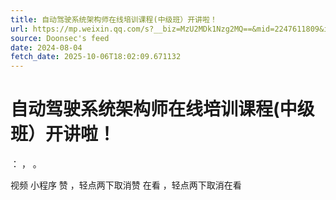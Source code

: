 ```yaml
---
title: 自动驾驶系统架构师在线培训课程(中级班）开讲啦！
url: https://mp.weixin.qq.com/s?__biz=MzU2MDk1Nzg2MQ==&mid=2247611809&idx=2&sn=b9bf4030798e33fe115bfc055353ac5f
source: Doonsec's feed
date: 2024-08-04
fetch_date: 2025-10-06T18:02:09.671132
---
```


# 自动驾驶系统架构师在线培训课程(中级班）开讲啦！

：
，
。

视频
小程序
赞
，轻点两下取消赞
在看
，轻点两下取消在看